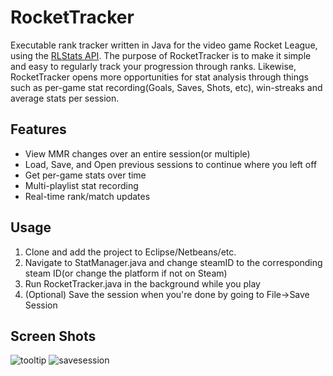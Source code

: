 # RocketTracker
Executable rank tracker written in Java for the video game Rocket League, using the [RLStats API](http://documentation.rocketleaguestats.com/). The purpose of RocketTracker is to make it simple and easy to regularly track your progression through ranks. Likewise, RocketTracker opens more opportunities for stat analysis through things such as per-game stat recording(Goals, Saves, Shots, etc),  win-streaks and average stats per session.

## Features
 - View MMR changes over an entire session(or multiple)
 - Load, Save, and Open previous sessions to continue where you left off
 - Get per-game stats over time
 - Multi-playlist stat recording
 - Real-time rank/match updates
 
## Usage
1. Clone and add the project to Eclipse/Netbeans/etc.
2. Navigate to StatManager.java and change steamID to the corresponding steam ID(or change the platform if not on Steam)
3. Run RocketTracker.java in the background while you play
4. (Optional) Save the session when you're done by going to File->Save Session
  
## Screen Shots

![tooltip](https://i.imgur.com/nKS39yI.png)
![savesession](https://i.imgur.com/VYwNyZ4.png)
